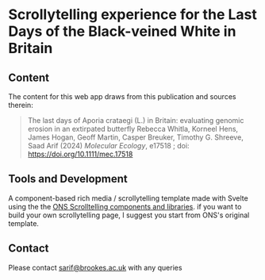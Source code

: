 
# Scrollytelling experience for the Last Days of the Black-veined White in Britain

## Content

The content for this web app draws from this publication and sources therein:

> The last days of Aporia crataegi (L.) in Britain: evaluating genomic erosion in an extirpated butterfly
> Rebecca Whitla, Korneel Hens, James Hogan, Geoff Martin, Casper Breuker, Timothy G. Shreeve, Saad Arif (2024) *Molecular Ecology*, e17518
> ; doi: https://doi.org/10.1111/mec.17518

## Tools and Development

A component-based rich media / scrollytelling template made with Svelte using the the [ONS Scrolltelling components and libraries](https://digitalblog.ons.gov.uk/2021/06/02/how-we-build-scrollytelling-articles/). 
if you want to build your own scrollytelling page, I suggest you start from ONS's original template.

## Contact

Please contact sarif@brookes.ac.uk with any queries

